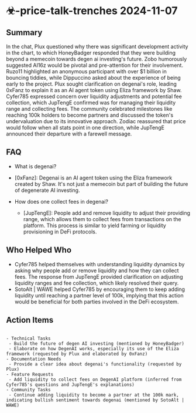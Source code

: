 # ☣-price-talk-trenches 2024-11-07

## Summary

In the chat, Plux questioned why there was significant development activity in the chart, to which HoneyBadger responded that they were building beyond a memecoin towards degen ai investing's future. Zobo humorously suggested AI16z would be pivotal and pre-attention for their involvement. Ruzo11 highlighted an anonymous participant with over $1 billion in bouncing tiddies, while Dippuccino asked about the experience of being early to the project. Plux sought clarification on degenai's role, leading 0xFanz to explain it as an AI agent token using Eliza framework by Shaw. Cyfer785 expressed concern over liquidity adjustments and potential fee collection, which JupTengE confirmed was for managing their liquidity range and collecting fees. The community celebrated milestones like reaching 100k holders to become partners and discussed the token's undervaluation due to its innovative approach. Zodiac reassured that price would follow when all stats point in one direction, while JupTengE announced their departure with a farewell message.

## FAQ

- What is degenai?
- [0xFanz]: Degenai is an AI agent token using the Eliza framework created by Shaw. It's not just a memecoin but part of building the future of degenerate AI investing.

- How does one collect fees in degenai?
    - [JupTengE]: People add and remove liquidity to adjust their providing range, which allows them to collect fees from transactions on the platform. This process is similar to yield farming or liquidity provisioning in DeFi protocols.

## Who Helped Who

- Cyfer785 helped themselves with understanding liquidity dynamics by asking why people add or remove liquidity and how they can collect fees. The response from JupTengE provided clarification on adjusting liquidity ranges and fee collection, which likely resolved their query.
- SotoAlt | WAWE helped Cyfer785 by encouraging them to keep adding liquidity until reaching a partner level of 100k, implying that this action would be beneficial for both parties involved in the DeFi ecosystem.

## Action Items

```

- Technical Tasks
 - Build the future of degen AI investing (mentioned by HoneyBadger)
 - Elaborate on how DegenAI works, especially its use of the Eliza framework (requested by Plux and elaborated by 0xFanz)
- Documentation Needs
 - Provide a clear idea about degenai's functionality (requested by Plux)
- Feature Requests
 - Add liquidity to collect fees on DegenAI platform (inferred from Cyfer785's questions and JupTengE's explanations)
- Community Tasks
 - Continue adding liquidity to become a partner at the 100k mark, indicating bullish sentiment towards degenai (mentioned by SotoAlt | WAWE)
```
